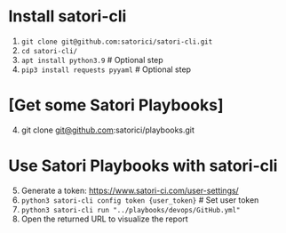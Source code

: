 # Install satori-cli
1. `git clone git@github.com:satorici/satori-cli.git`
2. `cd satori-cli/`
3. `apt install python3.9` # Optional step
3. `pip3 install requests pyyaml` # Optional step

# [Get some Satori Playbooks]
4. git clone git@github.com:satorici/playbooks.git

# Use Satori Playbooks with satori-cli
5. Generate a token: https://www.satori-ci.com/user-settings/
6. `python3 satori-cli config token {user_token}` # Set user token
7. `python3 satori-cli run "../playbooks/devops/GitHub.yml"`
8. Open the returned URL to visualize the report
